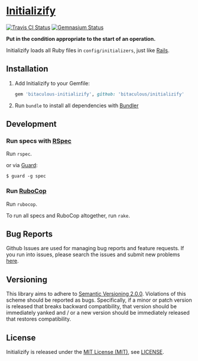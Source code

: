 [Initializify]
==============

[![Travis CI Status][Travis CI Status]][Travis CI]
[![Gemnasium Status][Gemnasium Status]][Gemnasium]

**Put in the condition appropriate to the start of an operation.**

Initializify loads all Ruby files in `config/initializers`, just like [Rails].

Installation
------------

1. Add Initializify to your Gemfile:

    ```ruby
    gem 'bitaculous-initializify', github: 'bitaculous/initializify'
    ```

2. Run `bundle` to install all dependencies with [Bundler]

Development
-----------

### Run specs with [RSpec]

Run `rspec`.

or via [Guard]:

```
$ guard -g spec
```

### Run [RuboCop]

Run `rubocop`.

To run all specs and RuboCop altogether, run `rake`.

Bug Reports
-----------

Github Issues are used for managing bug reports and feature requests. If you run into issues, please search the issues
and submit new problems [here].

Versioning
----------

This library aims to adhere to [Semantic Versioning 2.0.0]. Violations of this scheme should be reported as bugs.
Specifically, if a minor or patch version is released that breaks backward compatibility, that version should be
immediately yanked and / or a new version should be immediately released that restores compatibility.

License
-------

Initializify is released under the [MIT License (MIT)], see [LICENSE].

[Bundler]: http://bundler.io "The best way to manage a Ruby application's gems"
[Gemnasium]: https://gemnasium.com/bitaculous/initializify "Initializify at Gemnasium"
[Gemnasium Status]: https://img.shields.io/gemnasium/bitaculous/initializify.svg?style=flat "Gemnasium Status"
[Guard]: http://guardgem.org "A command line tool to easily handle events on file system modifications."
[here]: https://github.com/bitaculous/initializify/issues "Github Issues"
[Initializify]: https://bitaculous.github.io/initializify/ "Put in the condition appropriate to the start of an operation."
[LICENSE]: https://raw.githubusercontent.com/bitaculous/initializify/master/LICENSE "License"
[MIT License (MIT)]: http://opensource.org/licenses/MIT "The MIT License (MIT)"
[Rails]: http://rubyonrails.org "Ruby on Rails"
[RSpec]: http://rspec.info "Behaviour Driven Development for Ruby"
[RuboCop]: https://github.com/bbatsov/rubocop "A Ruby static code analyzer, based on the community Ruby style guide."
[Semantic Versioning 2.0.0]: http://semver.org "Semantic Versioning 2.0.0"
[Travis CI]: https://travis-ci.org/bitaculous/initializify "Initializify at Travis CI"
[Travis CI Status]: https://img.shields.io/travis/bitaculous/initializify.svg?style=flat "Travis CI Status"